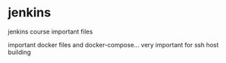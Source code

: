 # jenkins
jenkins course important files

important docker files and docker-compose... very important for ssh host building

